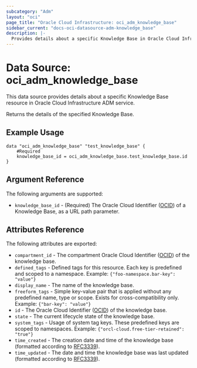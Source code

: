 ```yaml
---
subcategory: "Adm"
layout: "oci"
page_title: "Oracle Cloud Infrastructure: oci_adm_knowledge_base"
sidebar_current: "docs-oci-datasource-adm-knowledge_base"
description: |-
  Provides details about a specific Knowledge Base in Oracle Cloud Infrastructure ADM service
---
```


# Data Source: oci_adm_knowledge_base
This data source provides details about a specific Knowledge Base resource in Oracle Cloud Infrastructure ADM service.

Returns the details of the specified Knowledge Base.

## Example Usage

```hcl
data "oci_adm_knowledge_base" "test_knowledge_base" {
	#Required
	knowledge_base_id = oci_adm_knowledge_base.test_knowledge_base.id
}
```

## Argument Reference

The following arguments are supported:

* `knowledge_base_id` - (Required) The Oracle Cloud Identifier ([OCID](https://docs.cloud.oracle.com/iaas/Content/General/Concepts/identifiers.htm)) of a Knowledge Base, as a URL path parameter.


## Attributes Reference

The following attributes are exported:

* `compartment_id` - The compartment Oracle Cloud Identifier ([OCID](https://docs.cloud.oracle.com/iaas/Content/General/Concepts/identifiers.htm)) of the knowledge base.
* `defined_tags` - Defined tags for this resource. Each key is predefined and scoped to a namespace. Example: `{"foo-namespace.bar-key": "value"}` 
* `display_name` - The name of the knowledge base.
* `freeform_tags` - Simple key-value pair that is applied without any predefined name, type or scope. Exists for cross-compatibility only. Example: `{"bar-key": "value"}` 
* `id` - The Oracle Cloud Identifier ([OCID](https://docs.cloud.oracle.com/iaas/Content/General/Concepts/identifiers.htm)) of the knowledge base.
* `state` - The current lifecycle state of the knowledge base.
* `system_tags` - Usage of system tag keys. These predefined keys are scoped to namespaces. Example: `{"orcl-cloud.free-tier-retained": "true"}` 
* `time_created` - The creation date and time of the knowledge base (formatted according to [RFC3339](https://datatracker.ietf.org/doc/html/rfc3339)).
* `time_updated` - The date and time the knowledge base was last updated (formatted according to [RFC3339](https://datatracker.ietf.org/doc/html/rfc3339)).

